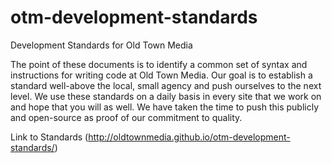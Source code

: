 # otm-development-standards
Development Standards for Old Town Media

The point of these documents is to identify a common set of syntax and instructions for writing code at Old Town Media. Our goal is to establish a standard well-above the local, small agency and push ourselves to the next level. We use these standards on a daily basis in every site that we work on and hope that you will as well. We have taken the time to push this publicly and open-source as proof of our commitment to quality.

Link to Standards (http://oldtownmedia.github.io/otm-development-standards/)
